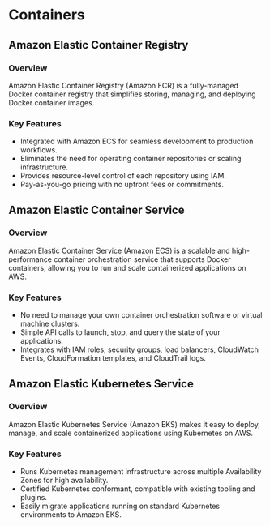 # Containers

## Amazon Elastic Container Registry

### Overview
Amazon Elastic Container Registry (Amazon ECR) is a fully-managed Docker container registry that simplifies storing, managing, and deploying Docker container images.

### Key Features
- Integrated with Amazon ECS for seamless development to production workflows.
- Eliminates the need for operating container repositories or scaling infrastructure.
- Provides resource-level control of each repository using IAM.
- Pay-as-you-go pricing with no upfront fees or commitments.

## Amazon Elastic Container Service

### Overview
Amazon Elastic Container Service (Amazon ECS) is a scalable and high-performance container orchestration service that supports Docker containers, allowing you to run and scale containerized applications on AWS.

### Key Features
- No need to manage your own container orchestration software or virtual machine clusters.
- Simple API calls to launch, stop, and query the state of your applications.
- Integrates with IAM roles, security groups, load balancers, CloudWatch Events, CloudFormation templates, and CloudTrail logs.

## Amazon Elastic Kubernetes Service

### Overview
Amazon Elastic Kubernetes Service (Amazon EKS) makes it easy to deploy, manage, and scale containerized applications using Kubernetes on AWS.

### Key Features
- Runs Kubernetes management infrastructure across multiple Availability Zones for high availability.
- Certified Kubernetes conformant, compatible with existing tooling and plugins.
- Easily migrate applications running on standard Kubernetes environments to Amazon EKS.

